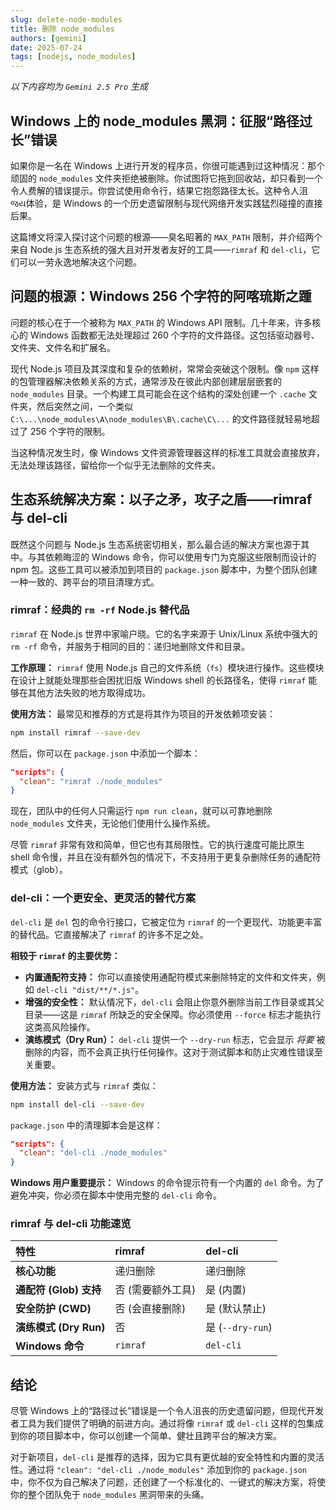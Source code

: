 ```yaml
---
slug: delete-node-modules
title: 删除 node_modules
authors: [gemini]
date: 2025-07-24
tags: [nodejs, node_modules]
---
```


_以下内容均为 `Gemini 2.5 Pro` 生成_

## Windows 上的 node_modules 黑洞：征服“路径过长”错误

如果你是一名在 Windows 上进行开发的程序员，你很可能遇到过这种情况：那个顽固的 `node_modules` 文件夹拒绝被删除。你试图将它拖到回收站，却只看到一个令人费解的错误提示。你尝试使用命令行，结果它抱怨路径太长。这种令人沮 જય体验，是 Windows 的一个历史遗留限制与现代网络开发实践猛烈碰撞的直接后果。

这篇博文将深入探讨这个问题的根源——臭名昭著的 `MAX_PATH` 限制，并介绍两个来自 Node.js 生态系统的强大且对开发者友好的工具——`rimraf` 和 `del-cli`，它们可以一劳永逸地解决这个问题。

## 问题的根源：Windows 256 个字符的阿喀琉斯之踵

问题的核心在于一个被称为 `MAX_PATH` 的 Windows API 限制。几十年来，许多核心的 Windows 函数都无法处理超过 260 个字符的文件路径。这包括驱动器号、文件夹、文件名和扩展名。

现代 Node.js 项目及其深度和复杂的依赖树，常常会突破这个限制。像 `npm` 这样的包管理器解决依赖关系的方式，通常涉及在彼此内部创建层层嵌套的 `node_modules` 目录。一个构建工具可能会在这个结构的深处创建一个 `.cache` 文件夹，然后突然之间，一个类似 `C:\...\node_modules\A\node_modules\B\.cache\C\...` 的文件路径就轻易地超过了 256 个字符的限制。

当这种情况发生时，像 Windows 文件资源管理器这样的标准工具就会直接放弃，无法处理该路径，留给你一个似乎无法删除的文件夹。

## 生态系统解决方案：以子之矛，攻子之盾——rimraf 与 del-cli

既然这个问题与 Node.js 生态系统密切相关，那么最合适的解决方案也源于其中。与其依赖晦涩的 Windows 命令，你可以使用专门为克服这些限制而设计的 npm 包。这些工具可以被添加到项目的 `package.json` 脚本中，为整个团队创建一种一致的、跨平台的项目清理方式。

### rimraf：经典的 `rm -rf` Node.js 替代品

`rimraf` 在 Node.js 世界中家喻户晓。它的名字来源于 Unix/Linux 系统中强大的 `rm -rf` 命令，并服务于相同的目的：递归地删除文件和目录。

**工作原理：** `rimraf` 使用 Node.js 自己的文件系统（`fs`）模块进行操作。这些模块在设计上就能处理那些会困扰旧版 Windows shell 的长路径名，使得 `rimraf` 能够在其他方法失败的地方取得成功。

**使用方法：** 最常见和推荐的方式是将其作为项目的开发依赖项安装：

```bash
npm install rimraf --save-dev
```

然后，你可以在 `package.json` 中添加一个脚本：

```json
"scripts": {
  "clean": "rimraf ./node_modules"
}
```

现在，团队中的任何人只需运行 `npm run clean`，就可以可靠地删除 `node_modules` 文件夹，无论他们使用什么操作系统。

尽管 `rimraf` 非常有效和简单，但它也有其局限性。它的执行速度可能比原生 shell 命令慢，并且在没有额外包的情况下，不支持用于更复杂删除任务的通配符模式（glob）。

### del-cli：一个更安全、更灵活的替代方案

`del-cli` 是 `del` 包的命令行接口，它被定位为 `rimraf` 的一个更现代、功能更丰富的替代品。它直接解决了 `rimraf` 的许多不足之处。

**相较于 `rimraf` 的主要优势：**

- **内置通配符支持：** 你可以直接使用通配符模式来删除特定的文件和文件夹，例如 `del-cli "dist/**/*.js"`。
- **增强的安全性：** 默认情况下，`del-cli` 会阻止你意外删除当前工作目录或其父目录——这是 `rimraf` 所缺乏的安全保障。你必须使用 `--force` 标志才能执行这类高风险操作。
- **演练模式（Dry Run）：** `del-cli` 提供一个 `--dry-run` 标志，它会显示 _将要_ 被删除的内容，而不会真正执行任何操作。这对于测试脚本和防止灾难性错误至关重要。

**使用方法：** 安装方式与 `rimraf` 类似：

```bash
npm install del-cli --save-dev
```

`package.json` 中的清理脚本会是这样：

```json
"scripts": {
  "clean": "del-cli ./node_modules"
}
```

**Windows 用户重要提示：** Windows 的命令提示符有一个内置的 `del` 命令。为了避免冲突，你必须在脚本中使用完整的 `del-cli` 命令。

### rimraf 与 del-cli 功能速览

| 特性                   | rimraf            | del-cli          |
| :--------------------- | :---------------- | :--------------- |
| **核心功能**           | 递归删除          | 递归删除         |
| **通配符 (Glob) 支持** | 否 (需要额外工具) | 是 (内置)        |
| **安全防护 (CWD)**     | 否 (会直接删除)   | 是 (默认禁止)    |
| **演练模式 (Dry Run)** | 否                | 是 (`--dry-run`) |
| **Windows 命令**       | `rimraf`          | `del-cli`        |

## 结论

尽管 Windows 上的“路径过长”错误是一个令人沮丧的历史遗留问题，但现代开发者工具为我们提供了明确的前进方向。通过将像 `rimraf` 或 `del-cli` 这样的包集成到你的项目脚本中，你可以创建一个简单、健壮且跨平台的解决方案。

对于新项目，`del-cli` 是推荐的选择，因为它具有更优越的安全特性和内置的灵活性。通过将 `"clean": "del-cli ./node_modules"` 添加到你的 `package.json` 中，你不仅为自己解决了问题，还创建了一个标准化的、一键式的解决方案，将使你的整个团队免于 `node_modules` 黑洞带来的头痛。
